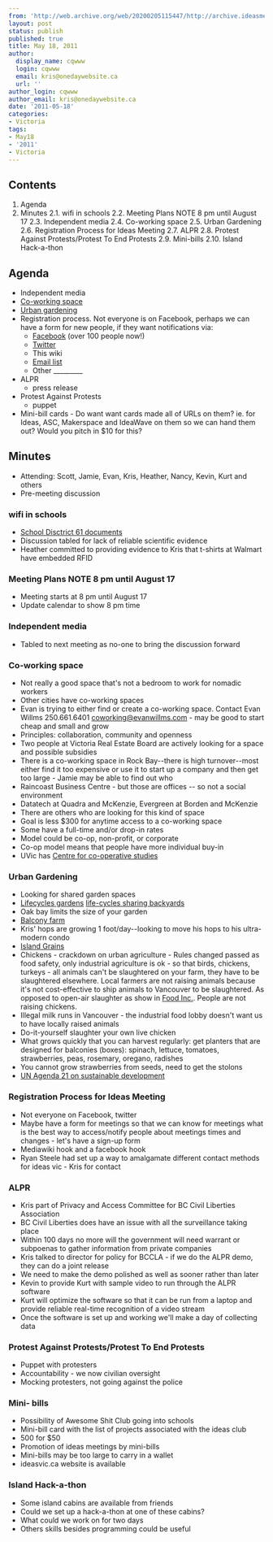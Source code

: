 ```yaml
---
from: 'http://web.archive.org/web/20200205115447/http://archive.ideasmeetings.org/wiki/May18,2011'
layout: post
status: publish
published: true
title: May 18, 2011
author:
  display_name: cqwww
  login: cqwww
  email: kris@onedaywebsite.ca
  url: ''
author_login: cqwww
author_email: kris@onedaywebsite.ca
date: '2011-05-18'
categories:
- Victoria
tags:
- May18
- '2011'
- Victoria
---
```


## Contents

1. Agenda
2. Minutes
    2.1. wifi in schools
    2.2. Meeting Plans NOTE 8 pm until August 17
    2.3. Independent media
    2.4. Co-working space
    2.5. Urban Gardening
    2.6. Registration Process for Ideas Meeting
    2.7. ALPR
    2.8. Protest Against Protests/Protest To End Protests
    2.9. Mini-bills
    2.10. Island Hack-a-thon

## Agenda

* Independent media
* [Co-working space](http://evanwillms.com/2011/victoria-entrepreneur-hub/)
* [Urban gardening](http://thetyee.ca/Books/2011/05/17/BalconyFarm/)
* Registration process. Not everyone is on Facebook, perhaps we can have a form for new people, if they want notifications via: 
    * [Facebook](https://www.facebook.com/home.php?sk=group_172722036100923) (over 100 people now!)
    * [Twitter](http://twitter.com/#!/ideasvic)
    * This wiki
    * [Email list](http://lists.ideawave.ca/listinfo.cgi/vic-ideawave.ca)
    * Other _________
* ALPR 
    * press release
* Protest Against Protests 
    * puppet
* Mini-bill cards - Do want want cards made all of URLs on them? ie. for Ideas, ASC, Makerspace and IdeaWave on them so we can hand them out? Would you pitch in $10 for this?

## Minutes

* Attending: Scott, Jamie, Evan, Kris, Heather, Nancy, Kevin, Kurt and others
* Pre-meeting discussion

### wifi in schools

* [School Disctrict 61 documents](http://vcpac.ca/remository/Issues/WiFi)
* Discussion tabled for lack of reliable scientific evidence
* Heather committed to providing evidence to Kris that t-shirts at Walmart have embedded RFID

### Meeting Plans NOTE 8 pm until August 17

* Meeting starts at 8 pm until August 17
* Update calendar to show 8 pm time

### Independent media

* Tabled to next meeting as no-one to bring the discussion forward

### Co-working space

* Not really a good space that's not a bedroom to work for nomadic workers
* Other cities have co-working spaces
* Evan is trying to either find or create a co-working space. Contact Evan Willms 250.661.6401 coworking@evanwillms.com - may be good to start cheap and small and grow
* Principles: collaboration, community and openness
* Two people at Victoria Real Estate Board are actively looking for a space and possible subsidies
* There is a co-working space in Rock Bay--there is high turnover--most either find it too expensive or use it to start up a company and then get too large - Jamie may be able to find out who
* Raincoast Business Centre - but those are offices -- so not a social environment
* Datatech at Quadra and McKenzie, Evergreen at Borden and McKenzie
* There are others who are looking for this kind of space
* Goal is less $300 for anytime access to a co-working space
* Some have a full-time and/or drop-in rates
* Model could be co-op, non-profit, or corporate
* Co-op model means that people have more individual buy-in
* UVic has [Centre for co-operative studies](http://www.bcics.org/)

### Urban Gardening

* Looking for shared garden spaces
* [Lifecycles gardens](http://www.sharingbackyards.com/browse/Victoria,%20BC&welcome_box=2) [life-cycles sharing backyards](http://lifecyclesproject.ca/)
* Oak bay limits the size of your garden
* [Balcony farm](http://thetyee.ca/Books/2011/05/17/BalconyFarm/)
* Kris' hops are growing 1 foot/day--looking to move his hops to his ultra-modern condo
* [Island Grains](http://www.islandgrains.com/)
* Chickens - crackdown on urban agriculture - Rules changed passed as food safety, only industrial agriculture is ok - so that birds, chickens, turkeys - all animals can't be slaughtered on your farm, they have to be slaughtered elsewhere. Local farmers are not raising animals because it's not cost-effective to ship animals to Vancouver to be slaughtered. As opposed to open-air slaughter as show in [Food Inc.](http://www.foodincmovie.com/). People are not raising chickens.
* Illegal milk runs in Vancouver - the industrial food lobby doesn't want us to have locally raised animals
* Do-it-yourself slaughter your own live chicken
* What grows quickly that you can harvest regularly: get planters that are designed for balconies (boxes): spinach, lettuce, tomatoes, strawberries, peas, rosemary, oregano, radishes
* You cannot grow strawberries from seeds, need to get the stolons
* [UN Agenda 21 on sustainable development](http://www.un.org/esa/dsd/agenda21/)

### Registration Process for Ideas Meeting

* Not everyone on Facebook, twitter
* Maybe have a form for meetings so that we can know for meetings what is the best way to access/notify people about meetings times and changes - let's have a sign-up form
* Mediawiki hook and a facebook hook
* Ryan Steele had set up a way to amalgamate different contact methods for ideas vic - Kris for contact

### ALPR

* Kris part of Privacy and Access Committee for BC Civil Liberties Association
* BC Civil Liberties does have an issue with all the surveillance taking place
* Within 100 days no more will the government will need warrant or subpoenas to gather information from private companies
* Kris talked to director for policy for BCCLA - if we do the ALPR demo, they can do a joint release
* We need to make the demo polished as well as sooner rather than later
* Kevin to provide Kurt with sample video to run through the ALPR software
* Kurt will optimize the software so that it can be run from a laptop and provide reliable real-time recognition of a video stream
* Once the software is set up and working we'll make a day of collecting data

### Protest Against Protests/Protest To End Protests

* Puppet with protesters
* Accountability - we now civilian oversight
* Mocking protesters, not going against the police

### Mini- bills

* Possibility of Awesome Shit Club going into schools
* Mini-bill card with the list of projects associated with the ideas club
* 500 for $50
* Promotion of ideas meetings by mini-bills
* Mini-bills may be too large to carry in a wallet
* ideasvic.ca website is available

### Island Hack-a-thon

* Some island cabins are available from friends
* Could we set up a hack-a-thon at one of these cabins?
* What could we work on for two days
* Others skills besides programming could be useful
